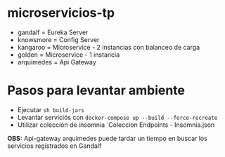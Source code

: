 # microservicios-tp
* gandalf = Eureka Server
* knowsmore = Config Server
* kangaroo = Microservice - 2 instancias con balanceo de carga
* golden = Microservice - 1 instancia
* arquimedes = Api Gateway

# Pasos para levantar ambiente
* Ejecutar `sh build-jars`
* Levantar serviciós con `docker-compose up --build --force-recreate`
* Utilizar colección de insomnia `Coleccion Endpoints - Insomnia.json

**OBS:** Api-gateway arquimedes puede tardar un tiempo en 
buscar los servicios registrados en Gandalf
